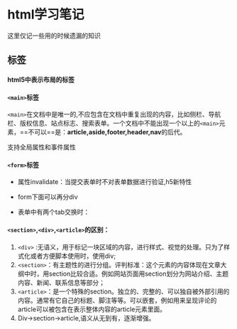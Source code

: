 # html学习笔记

这里仅记一些用的时候遗漏的知识

## 标签

#### html5中表示布局的标签





#### `<main>`标签

`<main>`在文档中是唯一的,不应包含在文档中重复出现的内容，比如侧栏、导航栏、版权信息、站点标志、搜索表单。一个文档中不能出现一个以上的`<main>`元素，==不可以==是：**article,aside,footer,header,nav**的后代。

支持全局属性和事件属性



#### `<form>`标签

- 属性invalidate：当提交表单时不对表单数据进行验证,h5新特性

- form下面可以再分div

- 表单中有两个tab交换时：

  



#### `<section>`,`<div>`,`<article>`的区别：

1. `<div>` :无语义，用于标记一块区域的内容，进行样式、视觉的处理。只为了样式化或者方便脚本使用时，使用div;
2. `<section>`：有主题性的进行分组。评判标准：这个元素的内容体现在文章大纲中时，用section比较合适。例如网站页面用section划分为网站介绍、主题内容、新闻、联系信息等部分；
3. `<article>`：是一个特殊的section。独立的、完整的、可以独自被外部引用的内容。通常有它自己的标题、脚注等等。可以嵌套，例如用来呈现评论的article可以被包含在表示整体内容的article元素里面。
4. Div->section->article,语义从无到有，逐渐增强。







